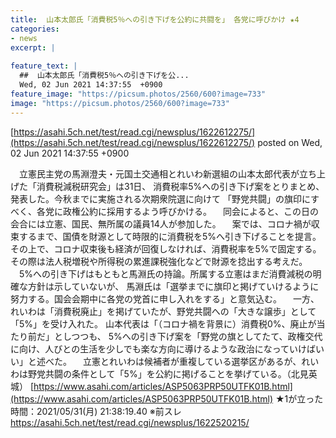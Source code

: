 ```yaml
---
title:  山本太郎氏「消費税5％への引き下げを公約に共闘を」 各党に呼びかけ ★4  
categories:
- news
excerpt: |
  
feature_text: |
  ##  山本太郎氏「消費税5％への引き下げを公...
  Wed, 02 Jun 2021 14:37:55  +0900
feature_image: "https://picsum.photos/2560/600?image=733"
image: "https://picsum.photos/2560/600?image=733"
---
```


[https://asahi.5ch.net/test/read.cgi/newsplus/1622612275/](https://asahi.5ch.net/test/read.cgi/newsplus/1622612275/)
posted on Wed, 02 Jun 2021 14:37:55  +0900

<!--more-->

　立憲民主党の馬淵澄夫・元国土交通相とれいわ新選組の山本太郎代表が立ち上げた「消費税減税研究会」は31日、 消費税率5%への引き下げ案をとりまとめ、発表した。今秋までに実施される次期衆院選に向けて 「野党共闘」の旗印にすべく、各党に政権公約に採用するよう呼びかける。 　同会によると、この日の会合には立憲、国民、無所属の議員14人が参加した。 　案では、コロナ禍が収束するまで、国債を財源として時限的に消費税を5%へ引き下げることを提言。 その上で、コロナ収束後も経済が回復しなければ、消費税率を5%で固定する。その際は法人税増税や所得税の累進課税強化などで財源を捻出する考えだ。 　5%への引き下げはもともと馬淵氏の持論。所属する立憲はまだ消費減税の明確な方針は示していないが、 馬淵氏は「選挙までに旗印と掲げていけるように努力する。国会会期中に各党の党首に申し入れをする」と意気込む。 　一方、れいわは「消費税廃止」を掲げていたが、野党共闘への「大きな譲歩」として「5%」を受け入れた。 山本代表は「（コロナ禍を背景に）消費税0%、廃止が当たり前だ」としつつも、 5%への引き下げ案を「野党の旗としてたて、政権交代に向け、人びとの生活を少しでも楽な方向に導けるような政治になっていけばいい」と述べた。 　立憲とれいわは候補者が重複している選挙区があるが、れいわは野党共闘の条件として「5%」を公約に掲げることを挙げている。（北見英城） [https://www.asahi.com/articles/ASP5063PRP50UTFK01B.html](https://www.asahi.com/articles/ASP5063PRP50UTFK01B.html) ★1が立った時間：2021/05/31(月) 21:38:19.40 ※前スレ https://asahi.5ch.net/test/read.cgi/newsplus/1622520215/
